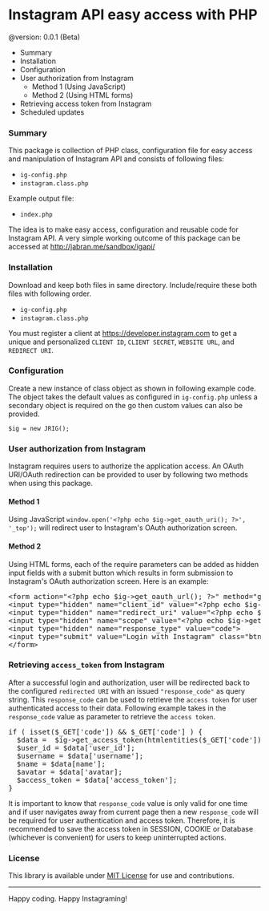 <h1>Instagram API easy access with PHP</h1> 
@version: 0.0.1 (Beta)

<ul>
  <li>Summary</li>
  <li>Installation</li>
  <li>Configuration</li>
  <li>User authorization from Instagram
    <ul>
      <li>Method 1 (Using JavaScript)</li>
      <li>Method 2 (Using HTML forms)      </li>
    </ul>
  </li>
  <li>Retrieving access token from Instagram</li>
  <li>Scheduled updates</li>
</ul>

<h3>Summary</h3>

<p>This package is collection of PHP class, configuration file for easy access and manipulation of Instagram API and consists of following files:</p>

<ul>
<li><code>ig-config.php</code></li>
<li><code>instagram.class.php</code></li>
</ul>

<p>Example output file:</p>
<ul>
<li><code>index.php</code></li>
</ul>

<p>The idea is to make easy access, configuration and reusable code for Instagram API. A very simple working outcome of this package can be accessed at <a href="http://jabran.me/sandbox/igapi/" target="_blank">http://jabran.me/sandbox/igapi/</a></p>

<h3>Installation</h3>

<p>Download and keep both files in same directory. Include/require these both files with following order.</p>

<ul>
<li><code>ig-config.php</code></li>
<li><code>instagram.class.php</code></li>
</ul>

<p>You must register a client at <a href="https://developer.instagram.com" target="_blank">https://developer.instagram.com</a> to get a unique and personalized <code>CLIENT ID</code>, <code>CLIENT SECRET</code>, <code>WEBSITE URL</code>, and <code>REDIRECT URI</code>.</p>

<h3>Configuration</h3>

<p>Create a new instance of class object as shown in following example code. The object takes the default values as configured in <code>ig-config.php</code> unless a secondary object is required on the go then custom values can also be provided.</p>

<code>$ig = new JRIG();</code>

<h3>User authorization from Instagram</h3>
<p>Instagram requires users to authorize the application access. An OAuth URI/OAuth redirection can be provided to user by following two methods when using this package.</p>

<h4>Method 1</h4>
<p>Using JavaScript <code>window.open('&lt;?php echo $ig-&gt;get_oauth_uri(); ?&gt;', '_top');</code> will redirect user to Instagram's OAuth authorization screen.</p>
<h4>Method 2</h4>
<p>Using HTML forms, each of the require parameters can be added as hidden input fields with a submit button which results in form submission to Instagram's OAuth authorization screen. Here is an example:</p>
<pre>
&lt;form action=&quot;&lt;?php echo $ig-&gt;get_oauth_url(); ?&gt;&quot; method=&quot;get&quot;&gt;
&lt;input type=&quot;hidden&quot; name=&quot;client_id&quot; value=&quot;&lt;?php echo $ig-&gt;get_client_id(); ?&gt;&quot;&gt;
&lt;input type=&quot;hidden&quot; name=&quot;redirect_uri&quot; value=&quot;&lt;?php echo $ig-&gt;get_redirect_uri(); ?&gt;&quot;&gt;
&lt;input type=&quot;hidden&quot; name=&quot;scope&quot; value=&quot;&lt;?php echo $ig-&gt;get_scope(); ?&gt;&quot;&gt;
&lt;input type=&quot;hidden&quot; name=&quot;response_type&quot; value=&quot;code&quot;&gt;
&lt;input type=&quot;submit&quot; value=&quot;Login with Instagram&quot; class=&quot;btn btn-info&quot;&gt;
&lt;/form&gt;
</pre>

<h3>Retrieving <code>access_token</code> from Instagram</h3>
<p>After a successful login and authorization, user will be redirected back to the configured <code>redirected URI</code> with an issued <code>&quot;response_code&quot;</code> as query string. This <code>response_code</code> can be used to retrieve the <code>access token</code> for user authenticated access to their data. Following example takes in the <code>response_code</code> value as parameter to retrieve the <code>access token</code>.</p>
<pre>
if ( isset($_GET['code']) &amp;&amp; $_GET['code'] ) {
  $data =  $ig-&gt;get_access_token(htmlentities($_GET['code']));
  $user_id = $data['user_id'];
  $username = $data['username'];
  $name = $data[name'];
  $avatar = $data['avatar];
  $access_token = $data['access_token'];
}
</pre>
<p>It is important to know that <code>response_code</code> value is only valid for one time and if user navigates away from current page then a new <code>response_code</code> will be  required for user authentication and access token. Therefore, it is recommended to save  the access token in SESSION, COOKIE or Database (whichever is convenient) for  users to keep uninterrupted actions.</p>

<h3>License</h3>
<p>This library is available under <a href="http://opensource.org/licenses/MIT" target="_blank">MIT License</a> for use and contributions.</p>
<hr>
<p>Happy coding. Happy Instagraming!</p>
